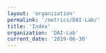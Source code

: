 ```yaml
---
layout: 'organization'
permalink: '/metrics/DAI-Lab/'
title: 'Index'
organization: 'DAI-Lab'
current_date: '2019-06-30'
---
```


